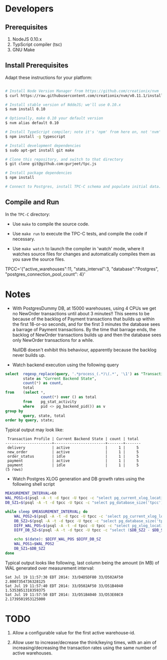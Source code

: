 
Developers
==========

Prerequisites
-------------

1. NodeJS 0.10.x
2. TypScript compiler (tsc)
3. GNU Make


Install Prerequisites
---------------------

Adapt these instructions for your platform:

```bash

# Install Node Version Manager from https://github.com/creationix/nvm
$ curl https://raw.githubusercontent.com/creationix/nvm/v0.11.1/install.sh | bash

# Install stable version of NddeJS; we'll use 0.10.x
$ nvm install 0.10

# Optionally, make 0.10 your default version
$ nvm alias default 0.10

# Install TypeScript compiler; note it's 'npm' from here on, not 'nvm'
$ npm install -g typescript

# Install development dependencies
$ sudo apt-get install git make

# Clone this repository, and switch to that directory
$ git clone git@github.com:gurjeet/tpc.js

# Install package dependencies
$ npm install

# Connect to Postgres, install TPC-C schema and populate initial data.

```


Compile and Run
---------------

In the `TPC-C` directory:

- Use `make` to compile the source code.

- Use `make run` to execute the TPC-C tests, and compile the code if necessary.

- Use `make watch` to launch the compiler in 'watch' mode, where it watches
source files for changes and automatically compiles them as you save the source
files.

TPCC='{"active_warehouses":11, "stats_interval":3, "database":"Postgres", "postgres_connection_pool_count": 4}'

Notes
=====

* With PostgresDummy DB, at 15000 warehouses, using 4 CPUs we get no NewOrder
transactions until about 3 minutes!! This seems to be because of the backlog of
Payment transactions that builds up within the first 18-or-so seconds, and for
the first 3 minutes the database sees a barrage of Payment transactions. By the
time that barrage ends, the backlog of NewOrder transactions builds up and then
the database sees only NewOrder transactions for a while.

  NullDB doesn't exhibit this behaviour, apparently because the backlog never
builds up.

* Watch backend execution using the following query

```sql
select  regexp_replace(query, '.*process_(.*)\(.*', '\1') as "Transaction Profile",
        state as "Current Backend State",
        count(*) as count,
        total
from    (select *,
                count(*) over () as total
        from    pg_stat_activity
        where   pid <> pg_backend_pid()) as v
group by
        query, state, total
order by query, state;
```

Typical output may look like:

```
 Transaction Profile | Current Backend State | count | total
---------------------+-----------------------+-------+-------
 delivery            | active                |     1 |     5
 new_order           | active                |     1 |     5
 order_status        | idle                  |     1 |     5
 payment             | active                |     1 |     5
 payment             | idle                  |     1 |     5
(5 rows)
```

* Watch Postgres XLOG generation and DB growth rates using the following shell script

```bash
MEASUREMENT_INTERVAL=60
WAL_POS1=$(psql -A -t -d tpcc -U tpcc -c "select pg_current_xlog_location();");
DB_SZ1=$(psql -A -t -d tpcc -U tpcc -c "select pg_database_size('tpcc');");

while sleep $MEASUREMENT_INTERVAL; do
    WAL_POS2=$(psql -A -t -d tpcc -U tpcc -c 'select pg_current_xlog_location();');
    DB_SZ2=$(psql -A -t -d tpcc -U tpcc -c "select pg_database_size('tpcc');");
    DIFF_WAL_POS=$(psql -A -t -d tpcc -U tpcc -c "select pg_xlog_location_diff('$WAL_POS2', '$WAL_POS1')/1024.0/1024")
    DIFF_DB_SZ=$(psql -A -t -d tpcc -U tpcc -c "select ($DB_SZ2 - $DB_SZ1)/1024.0/1024")

    echo $(date): $DIFF_WAL_POS $DIFF_DB_SZ
    WAL_POS1=$WAL_POS2
    DB_SZ1=$DB_SZ2
done
```
Typical output looks like following, last column being the amount (in MB) of WAL
generated over measurement interval:

```
Sat Jul 19 11:57:30 EDT 2014: 33/D4D5DF80 33/D502AF50 2.8007354736328125
Sat Jul 19 11:57:40 EDT 2014: 33/D502AF50 33/D51B4040 1.5353851318359375
Sat Jul 19 11:57:50 EDT 2014: 33/D51B4040 33/D53E08C0 2.1739501953125000
```

TODO
====

1. Allow a configurable value for the first active warehouse-id.

2. Allow user to increase/decrease the think/keying times, with an aim of
   increasing/decreasing the transaction rates using the same number of
   active warehouses.
